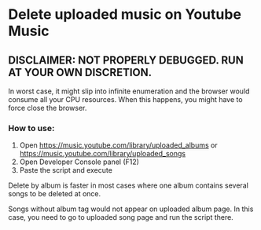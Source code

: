 # Delete uploaded music on Youtube Music

## DISCLAIMER: NOT PROPERLY DEBUGGED. RUN AT YOUR OWN DISCRETION.

In worst case, it might slip into infinite enumeration and the browser would consume all your CPU resources. When this happens, you might have to force close the browser.


### How to use:

1. Open https://music.youtube.com/library/uploaded_albums or https://music.youtube.com/library/uploaded_songs
2. Open Developer Console panel (F12)
3. Paste the script and execute


Delete by album is faster in most cases where one album contains several songs to be deleted at once.

Songs without album tag would not appear on uploaded album page. In this case, you need to go to uploaded song page and run the script there.

